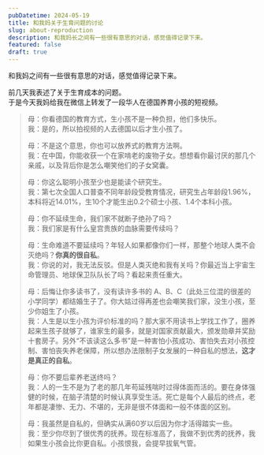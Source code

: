 ```yaml
---
pubDatetime: 2024-05-19
title: 和我妈关于生育问题的讨论
slug: about-reproduction
description: 和我妈长之间有一些很有意思的对话，感觉值得记录下来。
featured: false
draft: true
---
```


和我妈之间有一些很有意思的对话，感觉值得记录下来。

前几天我表述了关于生育成本的问题。<br/>
于是今天我妈给我在微信上转发了一段华人在德国养育小孩的短视频。
<blockquote>
<div class="talk">
<span>母：</span>你看德国的教育方式，生小孩不是一种负担，他们多快乐。<br/>
<span>我：</span>是的，所以拍视频的人去德国以后才生小孩了。

<span>母：</span>不是这个意思，你也可以放养式的教育方法啊。<br/>
<span>我：</span>在中国，你能收获一个在家啃老的废物子女。想想看你最讨厌的那几个亲戚，以及背后你是怎么嘲笑他们的子女窝囊。

<span>母：</span>你这么聪明小孩至少也是能读个研究生。<br/>
<span>我：</span>第七次全国人口普查不同年龄段受教育情况，研究生占年龄段1.96%，本科将近14.01%，生10个才能生出0.2个硕士小孩、1.4个本科小孩。

<span>母：</span>你不延续生命，我们家不就断子绝孙了吗？<br/>
<span>我：</span>我们家是有什么皇宫贵族的血脉需要传续吗？

<span>母：</span>生命难道不要延续吗？年轻人如果都像你们一样，那整个地球人类不会灭绝吗？**你真的很自私**。<br/>
<span>我：</span>你说的对，我无法反驳。但是人类灭绝和我有关吗？你最近当上宇宙生命管理员、地球保卫队队长了吗？看起来责任重大。

<span>母：</span>后悔让你多读书了，没有读许多书的 A、B、C（此处三位混的很差的小学同学）都结婚生子了。你大姑过得再差也会嘲笑我们家，没生小孩，至少你姐生了小孩。<br/>
<span>我：</span>人生是以生小孩为评价标准的吗？那大家不用读书上学找工作了，圈养起来生孩子就够了，谁家生的最多，就是对国家贡献最大，颁发勋章并奖励十套房子。另外“不该读这么多书”是一种害怕小孩成功、害怕失去对小孩控制、害怕丧失养老保障，所以想办法限制子女发展的一种自私的想法，**这才是真正的自私**。

<span>母：</span>你不要后辈养老送终吗？<br/>
<span>我：</span>人的一生不是为了老的那几年苟延残喘时过得体面而活的。要在身体强健的时候，在脑子清楚的时候认真享受生活。死亡是每个人最后的终点，老年都是凄惨、无力、不堪的，无非是很不体面和一般不体面的区别。


<span>母：</span>我虽然是自私的，但确实从满60岁以后因为你才活得踏实一些。<br/>
<span>我：</span>至少你尽到了很优秀的抚养。现在标准高了，我做不到优秀的抚养，我如果生小孩会比你更自私。小孩恨我，会提早拔氧气管。
</div>
</blockquote>
